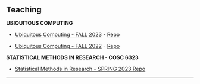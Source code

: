 <h2 id="teaching" style="margin: 2px 0px 15px;">Teaching</h2>


**UBIQUITOUS COMPUTING**

- [Ubiquitous Computing - FALL 2023](https://cpl.uh.edu/index.php/courses/28-ubiquitous-computing/268-fall-2023#key-information) - [Repo](https://github.com/vvzhukov/COSC4355_public_files)

- [Ubiquitous Computing - FALL 2022](https://cpl.uh.edu/index.php/courses/28-ubiquitous-computing/251-fall-2020#key-information) - [Repo](https://github.com/vvzhukov/COSC4355_public_files)


**STATISTICAL METHODS IN RESEARCH - COSC 6323**

- [Statistical Methods in Research - SPRING 2023 ](https://cpl.uh.edu/index.php/courses/29-statistical-methods-in-research/253-spring-2023#key-information) [Repo](https://github.com/vvzhukov/COSC6323_public_files)

---


